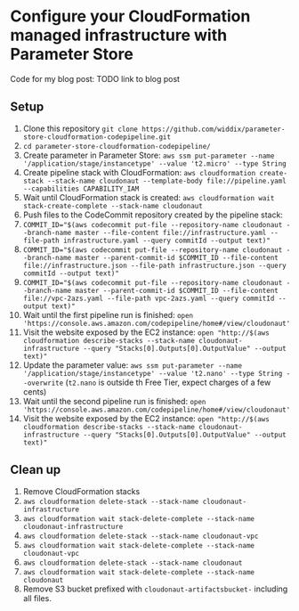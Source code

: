 # Configure your CloudFormation managed infrastructure with Parameter Store

Code for my blog post: TODO link to blog post

## Setup

1. Clone this repository `git clone https://github.com/widdix/parameter-store-cloudformation-codepipeline.git`
1. `cd parameter-store-cloudformation-codepipeline/`
1. Create parameter in Parameter Store: `aws ssm put-parameter --name '/application/stage/instancetype' --value 't2.micro' --type String`
1. Create pipeline stack with CloudFormation: `aws cloudformation create-stack --stack-name cloudonaut --template-body file://pipeline.yaml --capabilities CAPABILITY_IAM`
1. Wait until CloudFormation stack is created: `aws cloudformation wait stack-create-complete --stack-name cloudonaut`
1. Push files to the CodeCommit repository created by the pipeline stack:
  1. `COMMIT_ID="$(aws codecommit put-file --repository-name cloudonaut --branch-name master --file-content file://infrastructure.yaml --file-path infrastructure.yaml --query commitId --output text)"`
  1. `COMMIT_ID="$(aws codecommit put-file --repository-name cloudonaut --branch-name master --parent-commit-id $COMMIT_ID --file-content file://infrastructure.json --file-path infrastructure.json --query commitId --output text)"`
  1. `COMMIT_ID="$(aws codecommit put-file --repository-name cloudonaut --branch-name master --parent-commit-id $COMMIT_ID --file-content file://vpc-2azs.yaml --file-path vpc-2azs.yaml --query commitId --output text)"`
1. Wait until the first pipeline run is finished: `open 'https://console.aws.amazon.com/codepipeline/home#/view/cloudonaut'`
1. Visit the website exposed by the EC2 instance: `open "http://$(aws cloudformation describe-stacks --stack-name cloudonaut-infrastructure --query "Stacks[0].Outputs[0].OutputValue" --output text)"`
1. Update the parameter value: `aws ssm put-parameter --name '/application/stage/instancetype' --value 't2.nano' --type String --overwrite` (`t2.nano` is outside th Free Tier, expect charges of a few cents)
1. Wait until the second pipeline run is finished: `open 'https://console.aws.amazon.com/codepipeline/home#/view/cloudonaut'`
1. Visit the website exposed by the EC2 instance: `open "http://$(aws cloudformation describe-stacks --stack-name cloudonaut-infrastructure --query "Stacks[0].Outputs[0].OutputValue" --output text)"`

## Clean up

1. Remove CloudFormation stacks
  1. `aws cloudformation delete-stack --stack-name cloudonaut-infrastructure`
  1. `aws cloudformation wait stack-delete-complete --stack-name cloudonaut-infrastructure`
  1. `aws cloudformation delete-stack --stack-name cloudonaut-vpc`
  1. `aws cloudformation wait stack-delete-complete --stack-name cloudonaut-vpc`
  1. `aws cloudformation delete-stack --stack-name cloudonaut`
  1. `aws cloudformation wait stack-delete-complete --stack-name cloudonaut`
1. Remove S3 bucket prefixed with `cloudonaut-artifactsbucket-` including all files.
